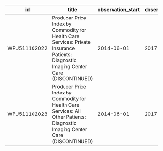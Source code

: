 | id           | title                                                                                                                                 | observation_start   | observation_end   |
|--------------|---------------------------------------------------------------------------------------------------------------------------------------|---------------------|-------------------|
| WPU511102022 | Producer Price Index by Commodity for Health Care Services: Private Insurance Patients: Diagnostic Imaging Center Care (DISCONTINUED) | 2014-06-01          | 2017-01-01        |
| WPU511102023 | Producer Price Index by Commodity for Health Care Services: All Other Patients: Diagnostic Imaging Center Care (DISCONTINUED)         | 2014-06-01          | 2017-01-01        |